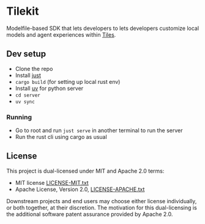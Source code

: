 # Tilekit
Modelfile-based SDK that lets developers to lets developers customize local models and agent experiences within [Tiles](https://www.tiles.run/).

## Dev setup

- Clone the repo
- Install [just](https://github.com/casey/just)
- `cargo build` (for setting up local rust env)
- Install [uv](https://docs.astral.sh/uv/) for python server
- `cd server`
- `uv sync`

### Running

- Go to root and run `just serve` in another terminal to run the server
- Run the rust cli using cargo as usual

## License

This project is dual-licensed under MIT and Apache 2.0 terms:

- MIT license [LICENSE-MIT.txt](https://github.com/tileshq/tilekit/blob/main/LICENSE-MIT.txt)
- Apache License, Version 2.0, [LICENSE-APACHE.txt](https://github.com/tileshq/tilekit/blob/main/LICENSE-APACHE.txt)

Downstream projects and end users may choose either license individually, or both together, at their discretion. The motivation for this dual-licensing is the additional software patent assurance provided by Apache 2.0.

[^1]: [Ollama Modelfile](https://ollama.readthedocs.io/en/modelfile/)  
[^2]: [Decentralizability](https://newsletter.squishy.computer/p/decentralizability)  
[^3]: [Keybase's New Key Model](https://keybase.io/blog/keybase-new-key-model)  
[^4]: [Sigstore: How It Works](https://www.sigstore.dev/how-it-works)
